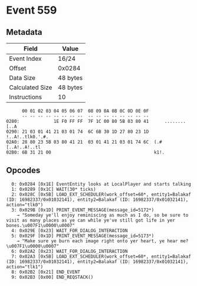 # Event 559

## Metadata

| Field           | Value    |
|-----------------|----------|
| Event Index     | 16/24    |
| Offset          | 0x0284   |
| Data Size       | 48 bytes |
| Calculated Size | 48 bytes |
| Instructions    | 10       |

```
      00 01 02 03 04 05 06 07  08 09 0A 0B 0C 0D 0E 0F
      -- -- -- -- -- -- -- --  -- -- -- -- -- -- -- --
0280:             1E F0 FF FF  7F 1C 00 80 5B 03 80 41      ........[..A
0290: 21 03 01 41 21 03 01 74  6C 6B 30 1D 27 80 23 1D  !..A!..tlk0.'.#.
02A0: 28 80 23 5B 03 80 41 21  03 01 41 21 03 01 74 6C  (.#[..A!..A!..tl
02B0: 6B 31 21 00                                       k1!.            
```

## Opcodes

```
  0: 0x0284 [0x1E] EventEntity looks at LocalPlayer and starts talking
  1: 0x0289 [0x1C] WAIT(30* ticks)
  2: 0x028C [0x5B] LOAD_EXT_SCHEDULER(work_offset=60*, entity1=Balakaf (ID: 16982337/0x01032141), entity2=Balakaf (ID: 16982337/0x01032141), action="tlk0")
  3: 0x029B [0x1D] PRINT_EVENT_MESSAGE(message_id=5172*)
    → "Someday ye'll enjoy reminiscing as much as I do, so be sure to visit as many places as ye can while ye've still got life in yer bones.\u007F1\u0000\u0007"
  4: 0x029E [0x23] WAIT_FOR_DIALOG_INTERACTION
  5: 0x029F [0x1D] PRINT_EVENT_MESSAGE(message_id=5173*)
    → "Make sure ye burn each image right onto yer heart, ye hear me?\u007F1\u0000\u0007"
  6: 0x02A2 [0x23] WAIT_FOR_DIALOG_INTERACTION
  7: 0x02A3 [0x5B] LOAD_EXT_SCHEDULER(work_offset=60*, entity1=Balakaf (ID: 16982337/0x01032141), entity2=Balakaf (ID: 16982337/0x01032141), action="tlk1")
  8: 0x02B2 [0x21] END_EVENT
  9: 0x02B3 [0x00] END_REQSTACK()
```
